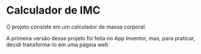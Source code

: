 # Calculador de IMC
O projeto consiste em um calculador de massa corporal.

A primeira versão desse projeto foi feita no App Inventor, mas, para praticar, decidi transforma-lo em uma página web
